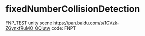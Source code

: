 # fixedNumberCollisionDetection

FNP_TEST unity scene
https://pan.baidu.com/s/1GVzk-ZGynxfRuMO_QQlutw 
code: FNPT
